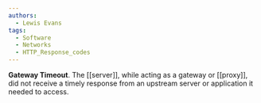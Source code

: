 ```yaml
---
authors: 
  - Lewis Evans
tags:
  - Software
  - Networks
  - HTTP_Response_codes
---
```

**Gateway Timeout**. The [[server]], while acting as a gateway or [[proxy]], did not receive a timely response from an upstream server or application it needed to access.